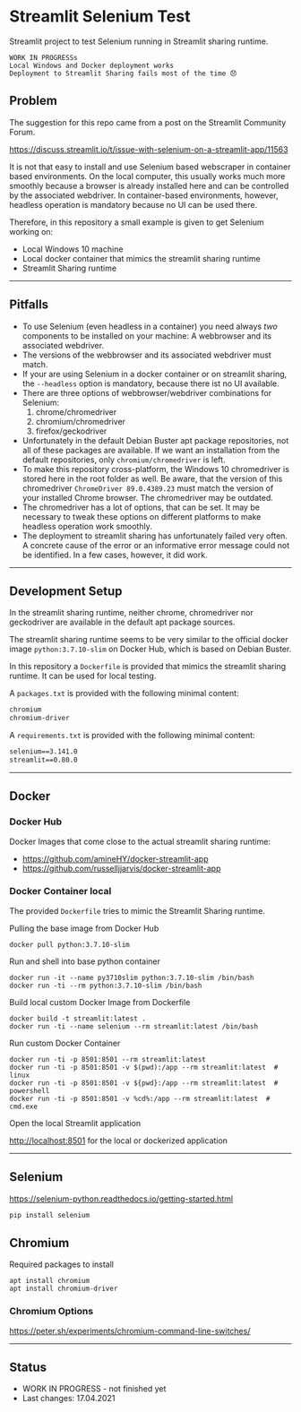 # Streamlit Selenium Test

Streamlit project to test Selenium running in Streamlit sharing runtime.

    WORK IN PROGRESSs  
    Local Windows and Docker deployment works  
    Deployment to Streamlit Sharing fails most of the time 😞

## Problem

The suggestion for this repo came from a post on the Streamlit Community Forum.

<https://discuss.streamlit.io/t/issue-with-selenium-on-a-streamlit-app/11563>

It is not that easy to install and use Selenium based webscraper in container based environments.
On the local computer, this usually works much more smoothly because a browser is already installed here and can be controlled by the associated webdriver.
In container-based environments, however, headless operation is mandatory because no UI can be used there.

Therefore, in this repository a small example is given to get Selenium working on:

- Local Windows 10 machine
- Local docker container that mimics the streamlit sharing runtime
- Streamlit Sharing runtime

---

## Pitfalls

- To use Selenium (even headless in a container) you need always *two* components to be installed on your machine: A webbrowser and its associated webdriver.
- The versions of the webbrowser and its associated webdriver must match.
- If your are using Selenium in a docker container or on streamlit sharing, the `--headless` option is mandatory, because there ist no UI available.
- There are three options of webbrowser/webdriver combinations for Selenium:
  1. chrome/chromedriver
  2. chromium/chromedriver
  3. firefox/geckodriver
- Unfortunately in the default Debian Buster apt package repositories, not all of these packages are available. If we want an installation from the default repositories, only `chromium/chromedriver` is left.
- To make this repository cross-platform, the Windows 10 chromedriver is stored here in the root folder as well. Be aware, that the version of this chromedriver `ChromeDriver 89.0.4389.23` must match the version of your installed Chrome browser. The chromedriver may be outdated.
- The chromedriver has a lot of options, that can be set. It may be necessary to tweak these options on different platforms to make headless operation work smoothly.
- The deployment to streamlit sharing has unfortunately failed very often. A concrete cause of the error or an informative error message could not be identified. In a few cases, however, it did work.

---

## Development Setup

In the streamlit sharing runtime, neither chrome, chromedriver nor geckodriver are available in the default apt package sources.

The streamlit sharing runtime seems to be very similar to the official docker image `python:3.7.10-slim` on Docker Hub, which is based on Debian Buster.

In this repository a `Dockerfile` is provided that mimics the streamlit sharing runtime. It can be used for local testing.

A `packages.txt` is provided with the following minimal content:

```txt
chromium
chromium-driver
```

A `requirements.txt` is provided with the following minimal content:

```txt
selenium==3.141.0
streamlit==0.80.0
```

---

## Docker

### Docker Hub

Docker Images that come close to the actual streamlit sharing runtime:

- <https://github.com/amineHY/docker-streamlit-app>
- <https://github.com/russelljjarvis/docker-streamlit-app>

### Docker Container local

The provided `Dockerfile` tries to mimic the Streamlit Sharing runtime.

Pulling the base image from Docker Hub

```shell
docker pull python:3.7.10-slim
```

Run and shell into base python container

```shell
docker run -it --name py3710slim python:3.7.10-slim /bin/bash
docker run -ti --rm python:3.7.10-slim /bin/bash
```

Build local custom Docker Image from Dockerfile

```shell
docker build -t streamlit:latest .
docker run -ti --name selenium --rm streamlit:latest /bin/bash
```

Run custom Docker Container

```shell
docker run -ti -p 8501:8501 --rm streamlit:latest
docker run -ti -p 8501:8501 -v $(pwd):/app --rm streamlit:latest  # linux
docker run -ti -p 8501:8501 -v ${pwd}:/app --rm streamlit:latest  # powershell
docker run -ti -p 8501:8501 -v %cd%:/app --rm streamlit:latest  # cmd.exe
```

Open the local Streamlit application

<http://localhost:8501> for the local or dockerized application

---

## Selenium

<https://selenium-python.readthedocs.io/getting-started.html>

```sh
pip install selenium
```

## Chromium

Required packages to install

```
apt install chromium
apt install chromium-driver
```

### Chromium Options

<https://peter.sh/experiments/chromium-command-line-switches/>

---

## Status

- WORK IN PROGRESS - not finished yet
- Last changes: 17.04.2021
